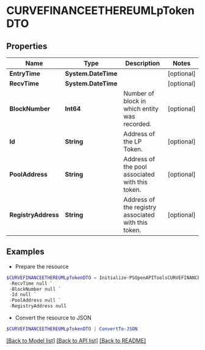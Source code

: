 # CURVEFINANCEETHEREUMLpTokenDTO
## Properties

Name | Type | Description | Notes
------------ | ------------- | ------------- | -------------
**EntryTime** | **System.DateTime** |  | [optional] 
**RecvTime** | **System.DateTime** |  | [optional] 
**BlockNumber** | **Int64** | Number of block in which entity was recorded. | [optional] 
**Id** | **String** | Address of the LP Token. | [optional] 
**PoolAddress** | **String** | Address of the pool associated with this token. | [optional] 
**RegistryAddress** | **String** | Address of the registry associated with this token. | [optional] 

## Examples

- Prepare the resource
```powershell
$CURVEFINANCEETHEREUMLpTokenDTO = Initialize-PSOpenAPIToolsCURVEFINANCEETHEREUMLpTokenDTO  -EntryTime null `
 -RecvTime null `
 -BlockNumber null `
 -Id null `
 -PoolAddress null `
 -RegistryAddress null
```

- Convert the resource to JSON
```powershell
$CURVEFINANCEETHEREUMLpTokenDTO | ConvertTo-JSON
```

[[Back to Model list]](../README.md#documentation-for-models) [[Back to API list]](../README.md#documentation-for-api-endpoints) [[Back to README]](../README.md)

